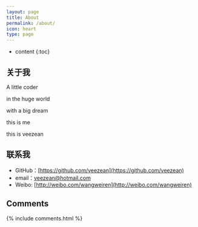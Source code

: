```yaml
---
layout: page
title: About
permalink: /about/
icon: heart
type: page
---
```


* content
{:toc}

## 关于我

A little coder

in the huge world

with a big dream

this is me

this is veezean

## 联系我

* GitHub：[https://github.com/veezean](https://github.com/veezean)
* email：<veezean@hotmail.com>
* Weibo: [http://weibo.com/wangweiren](http://weibo.com/wangweiren)

## Comments

{% include comments.html %}
